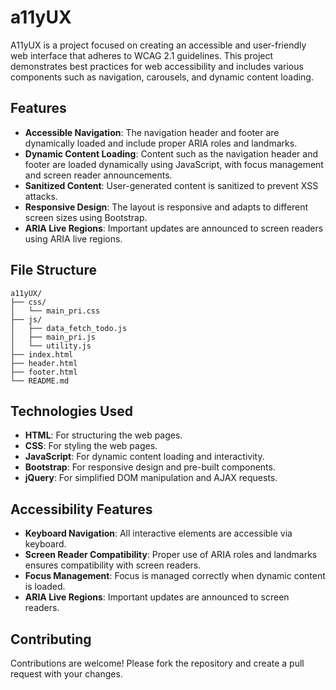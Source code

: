 # a11yUX

A11yUX is a project focused on creating an accessible and user-friendly web interface that adheres to WCAG 2.1 guidelines. This project demonstrates best practices for web accessibility and includes various components such as navigation, carousels, and dynamic content loading.

## Features

- **Accessible Navigation**: The navigation header and footer are dynamically loaded and include proper ARIA roles and landmarks.
- **Dynamic Content Loading**: Content such as the navigation header and footer are loaded dynamically using JavaScript, with focus management and screen reader announcements.
- **Sanitized Content**: User-generated content is sanitized to prevent XSS attacks.
- **Responsive Design**: The layout is responsive and adapts to different screen sizes using Bootstrap.
- **ARIA Live Regions**: Important updates are announced to screen readers using ARIA live regions.

## File Structure

```
a11yUX/
├── css/
│   └── main_pri.css
├── js/
│   ├── data_fetch_todo.js
│   ├── main_pri.js
│   └── utility.js
├── index.html
├── header.html
├── footer.html
└── README.md
```

## Technologies Used

- **HTML**: For structuring the web pages.
- **CSS**: For styling the web pages.
- **JavaScript**: For dynamic content loading and interactivity.
- **Bootstrap**: For responsive design and pre-built components.
- **jQuery**: For simplified DOM manipulation and AJAX requests.

## Accessibility Features

- **Keyboard Navigation**: All interactive elements are accessible via keyboard.
- **Screen Reader Compatibility**: Proper use of ARIA roles and landmarks ensures compatibility with screen readers.
- **Focus Management**: Focus is managed correctly when dynamic content is loaded.
- **ARIA Live Regions**: Important updates are announced to screen readers.

## Contributing

Contributions are welcome! Please fork the repository and create a pull request with your changes.



